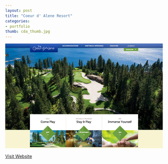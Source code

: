 ```yaml
---
layout: post
title: "Coeur d' Alene Resort"
categories:
- portfolio
thumb: cda_thumb.jpg
---
```


<img src="/assets/images/portfolio/cda_main.jpg" alt="Coeur d' Alene Resort">

[Visit Website](http://cdaresort.com)